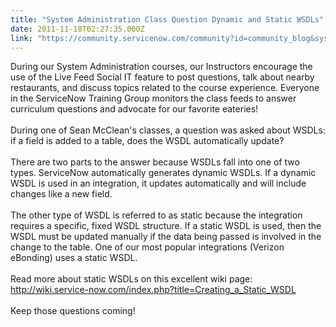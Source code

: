 ```yaml
---
title: "System Administration Class Question Dynamic and Static WSDLs"
date: 2011-11-18T02:27:35.000Z
link: "https://community.servicenow.com/community?id=community_blog&sys_id=993e2e6ddbd0dbc01dcaf3231f9619b2"
---
```

<p>During our System Administration courses, our Instructors encourage the use of the Live Feed Social IT feature to post questions, talk about nearby restaurants, and discuss topics related to the course experience. Everyone in the ServiceNow Training Group monitors the class feeds to answer curriculum questions and advocate for our favorite eateries!<br/><br/>During one of Sean McClean's classes, a question was asked about WSDLs: if a field is added to a table, does the WSDL automatically update?<br/><br/>There are two parts to the answer because WSDLs fall into one of two types. ServiceNow automatically generates dynamic WSDLs. If a dynamic WSDL is used in an integration, it updates automatically and will include changes like a new field.<br/><br/>The other type of WSDL is referred to as static because the integration requires a specific, fixed WSDL structure. If a static WSDL is used, then the WSDL must be updated manually if the data being passed is involved in the change to the table. One of our most popular integrations (Verizon eBonding) uses a static WSDL.<br/><br/>Read more about static WSDLs on this excellent wiki page:<br/><a title="k-external-small" class="jive-link-external-small" href="http://wiki.service-now.com/index.php?title=Creating_a_Static_WSDL" rel="nofollow" target="_blank">http://wiki.service-now.com/index.php?title=Creating_a_Static_WSDL</a><br/><br/>Keep those questions coming!</p>